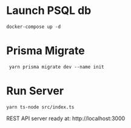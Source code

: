 # Launch PSQL db
`docker-compose up -d`

# Prisma Migrate
` yarn prisma migrate dev --name init`

# Run Server
`yarn ts-node src/index.ts`

REST API server ready at: http://localhost:3000
